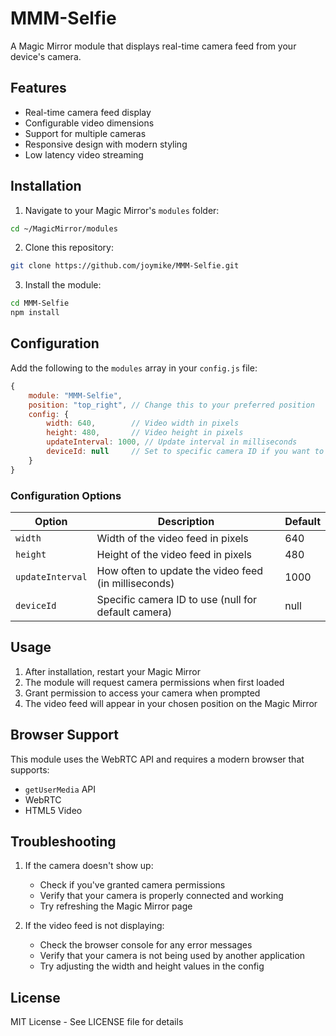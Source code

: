 # MMM-Selfie

A Magic Mirror module that displays real-time camera feed from your device's camera.

## Features

- Real-time camera feed display
- Configurable video dimensions
- Support for multiple cameras
- Responsive design with modern styling
- Low latency video streaming

## Installation

1. Navigate to your Magic Mirror's `modules` folder:
```bash
cd ~/MagicMirror/modules
```

2. Clone this repository:
```bash
git clone https://github.com/joymike/MMM-Selfie.git
```

3. Install the module:
```bash
cd MMM-Selfie
npm install
```

## Configuration

Add the following to the `modules` array in your `config.js` file:

```javascript
{
    module: "MMM-Selfie",
    position: "top_right", // Change this to your preferred position
    config: {
        width: 640,        // Video width in pixels
        height: 480,       // Video height in pixels
        updateInterval: 1000, // Update interval in milliseconds
        deviceId: null     // Set to specific camera ID if you want to use a specific camera
    }
}
```

### Configuration Options

| Option | Description | Default |
|--------|-------------|---------|
| `width` | Width of the video feed in pixels | 640 |
| `height` | Height of the video feed in pixels | 480 |
| `updateInterval` | How often to update the video feed (in milliseconds) | 1000 |
| `deviceId` | Specific camera ID to use (null for default camera) | null |

## Usage

1. After installation, restart your Magic Mirror
2. The module will request camera permissions when first loaded
3. Grant permission to access your camera when prompted
4. The video feed will appear in your chosen position on the Magic Mirror

## Browser Support

This module uses the WebRTC API and requires a modern browser that supports:
- `getUserMedia` API
- WebRTC
- HTML5 Video

## Troubleshooting

1. If the camera doesn't show up:
   - Check if you've granted camera permissions
   - Verify that your camera is properly connected and working
   - Try refreshing the Magic Mirror page

2. If the video feed is not displaying:
   - Check the browser console for any error messages
   - Verify that your camera is not being used by another application
   - Try adjusting the width and height values in the config

## License

MIT License - See LICENSE file for details 